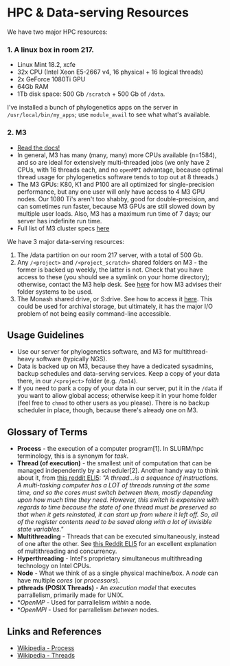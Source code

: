 # HPC & Data-serving Resources

We have two major HPC resources:

### 1. A linux box in room 217. 

* Linux Mint 18.2, xcfe
* 32x CPU (Intel Xeon E5-2667 v4, 16 physical + 16 logical threads)
* 2x GeForce 1080Ti GPU
* 64Gb RAM
* 1Tb disk space: 500 Gb `/scratch` + 500 Gb of `/data`. 

I've installed a bunch of phylogenetics apps on the server in `/usr/local/bin/my_apps`; use `module_avail` to see what what's available. 

### 2. M3

* [Read the docs!](http://docs.massive.org.au/)
* In general, M3 has many (many, many) more CPUs available (n=1584), and so are ideal for extensively multi-threaded jobs (we only have 2 CPUs, with 16 threads each, and no `openMPI` advantage, because optimal thread usage for phylogenetics software tends to top out at 8 threads.)
* The M3 GPUs: K80, K1 and P100 are all optimized for single-precision performance, but any one user will only have access to 4 M3 GPU nodes. Our 1080 Ti's aren't too shabby, good for double-precision, and can sometimes run faster, because M3 GPUs are still slowed down by multiple user loads. Also, M3 has a maximum run time of 7 days; our server has indefinite run time. 
* Full list of M3 cluster specs [here](http://docs.massive.org.au/M3/m3users.html)

We have 3 major data-serving resources:

1. The /data partition on our room 217 server, with a total of 500 Gb. 
2. Any `/<project>` and `/<project_scratch>` shared folders on M3 - the former is backed up weekly, the latter is not. Check that you have access to these (you should see a symlink on your home directory); otherwise, contact the M3 help desk. See [here](http://docs.massive.org.au/M3/file-systems-on-M3.html) for how M3 advises their folder systems to be used. 
3. The Monash shared drive, or S:drive. See how to access it [here](https://www.monash.edu/esolutions/data-storage/how-to-map-s-drive). This could be used for archival storage, but ultimately, it has the major I/O problem of not being easily command-line accessible. 

## Usage Guidelines

* Use our server for phylogenetics software, and M3 for multithread-heavy software (typically NGS).
* Data is backed up on M3, because they have a dedicated sysadmins, backup schedules and data-serving services. Keep a copy of your data there, in our `/<project>` folder (e.g. `/bm14`). 
* If you need to park a copy of your data in our server, put it in the `/data` if you want to allow global access; otherwise keep it in your home folder (feel free to `chmod` to other users as you please). There is no backup scheduler in place, though, because there's already one on M3. 

## Glossary of Terms

* **Process** - the execution of a computer program[1].  In SLURM/hpc terminology, this is a synonym for *task*. 
* **Thread (of execution)** - the smallest unit of computation that can be managed independently by a scheduler[2]. Another handy way to think about it, from [this reddit ELI5](https://www.reddit.com/r/explainlikeimfive/comments/5xcjnc/eli5_what_exactly_is_the_difference_between_cores/): _"A thread...is a sequence of instructions. A multi-tasking computer has a LOT of threads running at the same time, and so the cores must switch between them, mostly depending upon how much time they need. However, this switch is expensive with regards to time because the state of one thread must be preserved so that when it gets reinstated, it can start up from where it left off. So, all of the register contents need to be saved along with a lot of invisible state variables."_
* **Multithreading** - Threads that can be executed simultaneously, instead of one after the other. See [this Reddit ELI5](https://www.reddit.com/r/learnprogramming/comments/31qzw4/eli5_concurrency_and_multithreading/) for an excellent explanation of multithreading and concurrency. 
* **Hyperthreading** - Intel's proprietary simultaneous multithreading technology on Intel CPUs.
* **Node** - What we think of as a single physical machine/box. A *node* can have multiple *cores* (or *processors*).
* **pthreads (POSIX Threads)** - An *execution model* that executes parrallelism, primarily made for UNIX. 
* **OpenMP* - Used for parrallelism *within* a node. 
* **OpenMPI* - Used for parrallelism *between* nodes. 


## Links and References

* [Wikipedia - Process](https://en.wikipedia.org/wiki/Process_%28computing%29)<br>
* [Wikipedia - Threads](https://en.wikipedia.org/wiki/Thread_%28computing%29)<br>

